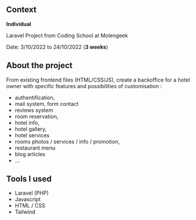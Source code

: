 ## Context

**Individual**

Laravel Project from Coding School at Molengeek

Date: 3/10/2022 to 24/10/2022 (**3 weeks**)

## About the project

From existing frontend files (HTML/CSS/JS), create a backoffice for a hotel owner with specific features and possibilities of customisation :
- authentification,
- mail system, form contact
- reviews system
- room reservation, 
- hotel info,
- hotel gallery,
- hotel services
- rooms photos / services / info / promotion,
- restaurant menu
- blog articles
- ...

## Tools I used

- Laravel (PHP)
- Javascript
- HTML / CSS
- Tailwind
